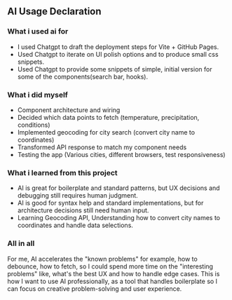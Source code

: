 ## AI Usage Declaration

### What i used ai for

- I used Chatgpt to draft the deployment steps for Vite + GitHub Pages.
- Used Chatgpt to iterate on UI polish options and to produce small css snippets.
- Used Chatgpt to provide some snippets of simple, initial version for some of the components(search bar, hooks).


### What i did myself

- Component architecture and wiring
- Decided which data points to fetch (temperature, precipitation, conditions)
- Implemented geocoding for city search (convert city name to coordinates)
- Transformed API response to match my component needs
- Testing the app (Various cities, different browsers, test responsiveness)

### What i learned from this project

- AI is great for boilerplate and standard patterns, but UX decisions and debugging still requires human judgment.
- AI is good for syntax help and standard implementations, but for architecture decisions still need human input.
- Learning Geocoding API, Understanding how to convert city names to coordinates and handle data selections.

### All in all

For me, AI accelerates the "known problems" for example, how to debounce, how to fetch, so I could spend more time on the "interesting problems" like, what's the best UX and how to handle edge cases. This is how I want to use AI professionally,  as a tool that handles boilerplate so I can focus on creative problem-solving and user experience.